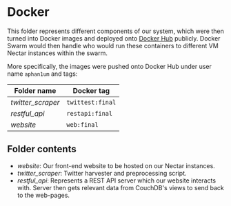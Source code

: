 # Docker
 This folder represents different components of our system, which were then turned into Docker images and deployed onto [Docker Hub](https://hub.docker.com/) publicly. Docker Swarm would then handle who would run these containers to different VM Nectar instances within the swarm.

More specifically, the images were pushed onto Docker Hub under user name ```aphan1um``` and tags:

|Folder name| Docker tag |
|--|--|
| *twitter_scraper* | ```twittest:final``` |
| *restful_api* | ```restapi:final``` |
| *website* | ```web:final``` |

## Folder contents
 * *website*: Our front-end website to be hosted on our Nectar instances.
 * *twitter_scraper*: Twitter harvester and preprocessing script.
 * *restful_api*: Represents a REST API server which our website interacts with. Server then gets relevant data from CouchDB's views to send back to the web-pages.
